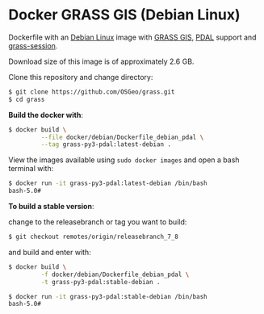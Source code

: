 # Docker GRASS GIS (Debian Linux)

Dockerfile with an [Debian Linux](https://www.debian.org/) image with [GRASS GIS](https://grass.osgeo.org/), [PDAL](https://pdal.io) support and [grass-session](https://github.com/zarch/grass-session/).

Download size of this image is of approximately 2.6 GB.

Clone this repository and change directory:

```bash
$ git clone https://github.com/OSGeo/grass.git
$ cd grass
```

__Build the docker with__:

```bash
$ docker build \
         --file docker/debian/Dockerfile_debian_pdal \
         --tag grass-py3-pdal:latest-debian .
```

View the images available using `sudo docker images` and open a bash terminal with:

```bash
$ docker run -it grass-py3-pdal:latest-debian /bin/bash
bash-5.0#
```

__To build a stable version__:

change to the releasebranch or tag you want to build:
```bash
$ git checkout remotes/origin/releasebranch_7_8
```

and build and enter with:

```bash
$ docker build \
         -f docker/debian/Dockerfile_debian_pdal \
         -t grass-py3-pdal:stable-debian .

$ docker run -it grass-py3-pdal:stable-debian /bin/bash
bash-5.0#
```
